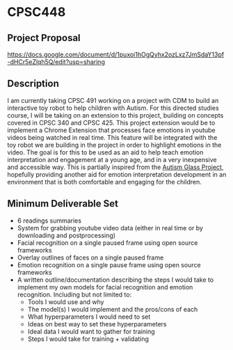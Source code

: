 # CPSC448

## Project Proposal
https://docs.google.com/document/d/1puxoi1hOgQyhx2ozLxz7JmSdaY13pf-dHCr5eZlqh5Q/edit?usp=sharing

## Description

I am currently taking CPSC 491 working on a project with CDM to build an interactive toy robot to help children with Autism. For this directed studies course, I will be taking on an extension to this project, building on concepts covered in CPSC 340 and CPSC 425. This project extension would be to implement a Chrome Extension that processes face emotions in youtube videos being watched in real time. This feature will be integrated with the toy robot we are building in the project in order to highlight emotions in the video. The goal is for this to be used as an aid to help teach emotion interpretation and engagement at a young age, and in a very inexpensive and accessible way. This is partially inspired from the [Autism Glass Project](http://autismglass.stanford.edu/), hopefully providing another aid for emotion interpretation development in an environment that is both comfortable and engaging for the children.

## Minimum Deliverable Set
* 6 readings summaries
* System for grabbing youtube video data (either in real time or by downloading and postprocessing)
* Facial recognition on a single paused frame using open source frameworks
* Overlay outlines of faces on a single paused frame
* Emotion recognition on a single pause frame using open source frameworks
* A written outline/documentation describing the steps I would take to implement my own models for facial recognition and emotion recognition. Including but not limited to:
  * Tools I would use and why
  * The model(s) I would implement and the pros/cons of each
  * What hyperparameters I would need to set
  * Ideas on best way to set these hyperparameters
  * Ideal data I would want to gather for training
  * Steps I would take for training + validating
